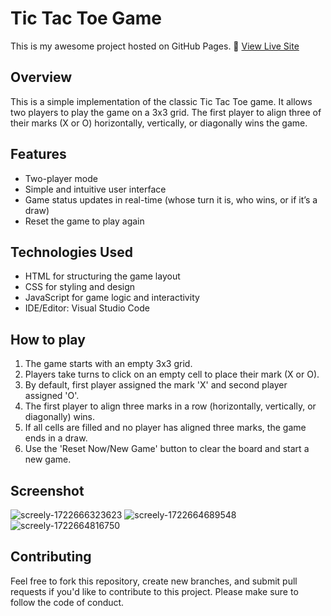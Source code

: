 # Tic Tac Toe Game

This is my awesome project hosted on GitHub Pages. 🔗 [View Live Site](https://avijit89n.github.io/Tic-Tac-Toe---game/)

## Overview
This is a simple implementation of the classic Tic Tac Toe game. It allows two players to play the game on a 3x3 grid. The first player to align three of their marks (X or O) horizontally, vertically, or diagonally wins the game.

## Features
- Two-player mode
- Simple and intuitive user interface
- Game status updates in real-time (whose turn it is, who wins, or if it’s a draw)
- Reset the game to play again

## Technologies Used
- HTML for structuring the game layout
- CSS for styling and design
- JavaScript for game logic and interactivity
- IDE/Editor: Visual Studio Code

## How to play
1. The game starts with an empty 3x3 grid.
2. Players take turns to click on an empty cell to place their mark (X or O).
4. By default, first player assigned the mark 'X' and second player assigned 'O'.
3. The first player to align three marks in a row (horizontally, vertically, or diagonally) wins.
4. If all cells are filled and no player has aligned three marks, the game ends in a draw.
5. Use the 'Reset Now/New Game' button to clear the board and start a new game.

## Screenshot
![screely-1722666323623](https://github.com/user-attachments/assets/2e088bf0-5bc6-4228-ab8b-902ec56a481c)
![screely-1722664689548](https://github.com/user-attachments/assets/e1993ad7-b3ce-4f01-a529-842c07170a64)
![screely-1722664816750](https://github.com/user-attachments/assets/f622610d-3e23-475d-9891-374436226612)

## Contributing
Feel free to fork this repository, create new branches, and submit pull requests if you'd like to contribute to this project. Please make sure to follow the code of conduct.
